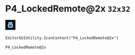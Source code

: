# P4_LockedRemote@2x `32x32`
<img src="/img/P4_LockedRemote@2x.png" width=32 height=32>

``` CSharp
EditorGUIUtility.IconContent("P4_LockedRemote@2x")
```
```
P4_LockedRemote@2x
```
